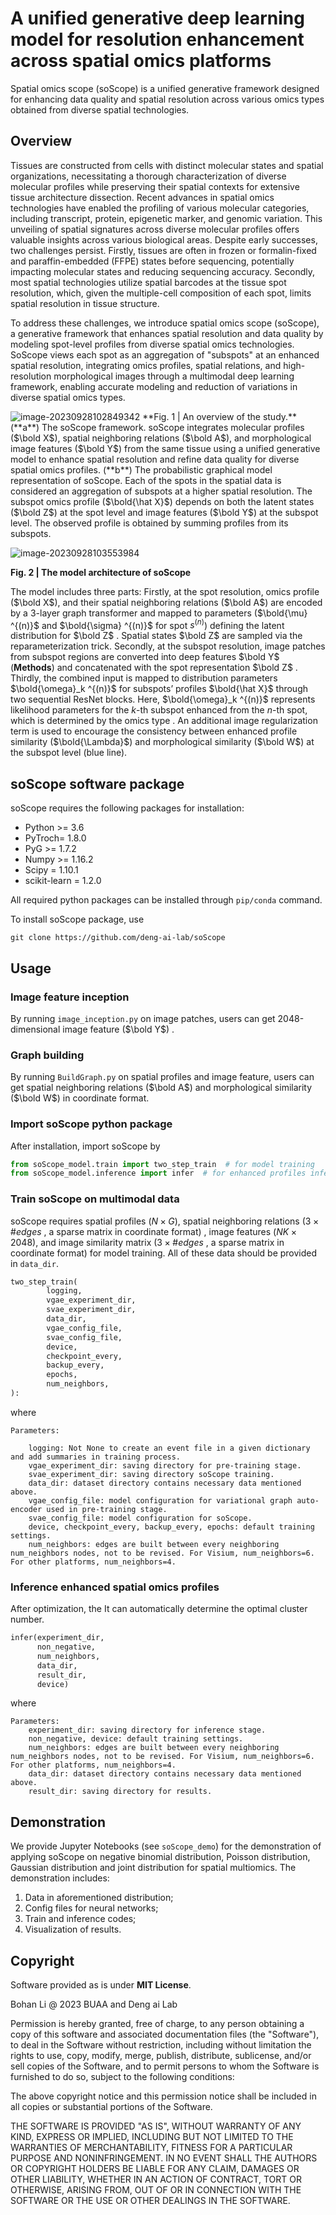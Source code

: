 # A unified generative deep learning model for resolution enhancement across spatial omics platforms 

Spatial omics scope (soScope) is a unified generative framework designed for enhancing data quality and spatial resolution across various omics types obtained from diverse spatial technologies.

## Overview

Tissues are constructed from cells with distinct molecular states and spatial organizations, necessitating a thorough characterization of diverse molecular profiles while preserving their spatial contexts for extensive tissue architecture dissection. Recent advances in spatial omics technologies have enabled the profiling of various molecular categories, including transcript, protein, epigenetic marker, and genomic variation. This unveiling of spatial signatures across diverse molecular profiles offers valuable insights across various biological areas. Despite early successes, two challenges persist. Firstly, tissues are often in frozen or formalin-fixed and paraffin-embedded (FFPE) states before sequencing, potentially impacting molecular states and reducing sequencing accuracy. Secondly, most spatial technologies utilize spatial barcodes at the tissue spot resolution, which, given the multiple-cell composition of each spot, limits spatial resolution in tissue structure.

 To address these challenges, we introduce spatial omics scope (soScope), a generative framework that enhances spatial resolution and data quality by modeling spot-level profiles from diverse spatial omics technologies. SoScope views each spot as an aggregation of "subspots" at an enhanced spatial resolution, integrating omics profiles, spatial relations, and high-resolution morphological images through a multimodal deep learning framework, enabling accurate modeling and reduction of variations in diverse spatial omics types.

<img src="overview.png" alt="image-20230928102849342"  />
**Fig. 1 | An overview of the study.** (**a**) The soScope framework. soScope integrates molecular profiles ($\bold X$), spatial neighboring relations ($\bold A$), and morphological image features ($\bold Y$) from the same tissue using a unified generative model to enhance spatial resolution and refine data quality for diverse spatial omics profiles. (**b**) The probabilistic graphical model representation of soScope. Each of the   spots in the spatial data is considered an aggregation of   subspots at a higher spatial resolution. The subspot omics profile ($\bold{\hat X}$) depends on both the latent states ($\bold Z$) at the spot level and image features ($\bold Y$) at the subspot level. The observed profile is obtained by summing profiles from its subspots.

![image-20230928103553984](model.png)

**Fig. 2 | The model architecture of soScope**

The model includes three parts: Firstly, at the spot resolution, omics profile ($\bold X$), and their spatial neighboring relations ($\bold A$) are encoded by a 3-layer graph transformer and mapped to parameters ($\bold{\mu} ^{(n)}$ and $\bold{\sigma} ^{(n)}$ for spot $s^{(n)}$) defining the latent distribution for $\bold Z$ . Spatial states $\bold Z$ are sampled via the reparameterization trick. Secondly, at the subspot resolution, image patches from subspot regions are converted into deep features $\bold Y$ (**Methods**) and concatenated with the spot representation $\bold Z$ . Thirdly, the combined input is mapped to distribution parameters $\bold{\omega}_k ^{(n)}$ for subspots’ profiles $\bold{\hat X}$ through two sequential ResNet blocks. Here, $\bold{\omega}_k ^{(n)}$ represents likelihood parameters for the  $k$-th subspot enhanced from the $n$-th spot, which is determined by the omics type . An additional image regularization term is used to encourage the consistency between enhanced profile similarity ($\bold{\Lambda}$) and morphological similarity ($\bold W$) at the subspot level (blue line).

## soScope software package

soScope requires the following packages for installation:

- Python >= 3.6
- PyTroch= 1.8.0
- PyG >= 1.7.2
- Numpy >= 1.16.2
- Scipy = 1.10.1
- scikit-learn = 1.2.0

All required python packages can be installed through `pip/conda` command. 

To install soScope package, use

```terminal
git clone https://github.com/deng-ai-lab/soScope
```

## Usage

### Image feature inception

By running `image_inception.py` on image patches,  users can get 2048-dimensional image feature  ($\bold Y$) .

### Graph building

By running `BuildGraph.py` on spatial profiles and image feature,  users can get spatial neighboring relations ($\bold A$) and morphological similarity ($\bold W$) in coordinate format.

### Import soScope python package

After installation, import soScope by

```python
from soScope_model.train import two_step_train  # for model training
from soScope_model.inference import infer  # for enhanced profiles inference
```

### Train soScope on multimodal data

soScope requires spatial profiles ($N\times G$),  spatial neighboring relations ($3\times \# edges$ , a sparse matrix in coordinate format) ,  image features ($NK\times 2048$), and image similarity matrix ($3\times \# edges$ , a sparse matrix in coordinate format) for model training. All of these data should be provided in  `data_dir`.

```python
two_step_train(
        logging,
        vgae_experiment_dir,
        svae_experiment_dir,
        data_dir,
        vgae_config_file,
        svae_config_file,
        device,
        checkpoint_every,
        backup_every,
        epochs,
        num_neighbors,
):
```
where 

```
Parameters:

	logging: Not None to create an event file in a given dictionary and add summaries in training process.
	vgae_experiment_dir: saving directory for pre-training stage.
	svae_experiment_dir: saving directory soScope training.
	data_dir: dataset directory contains necessary data mentioned above.
	vgae_config_file: model configuration for variational graph auto-encoder used in pre-training stage.
	svae_config_file: model configuration for soScope.
	device, checkpoint_every, backup_every, epochs: default training settings.
	num_neighbors: edges are built between every neighboring num_neighbors nodes, not to be revised. For Visium, num_neighbors=6. For other platforms, num_neighbors=4.
```

### Inference enhanced spatial omics profiles

After optimization,  the It can automatically determine the optimal cluster number. 

```python
infer(experiment_dir,
      non_negative,
      num_neighbors,
      data_dir,
      result_dir,
      device)
```

where

```
Parameters:
	experiment_dir: saving directory for inference stage.
	non_negative, device: default training settings.
	num_neighbors: edges are built between every neighboring num_neighbors nodes, not to be revised. For Visium, num_neighbors=6. For other platforms, num_neighbors=4.
	data_dir: dataset directory contains necessary data mentioned above.
	result_dir: saving directory for results.
```

## Demonstration

We provide Jupyter Notebooks (see `soScope_demo`) for the demonstration of applying soScope on negative binomial distribution, Poisson distribution, Gaussian distribution and joint distribution for spatial multiomics. The demonstration includes:

1. Data in aforementioned distribution;
2. Config files for neural networks;
3. Train and inference codes;
4. Visualization of results.

## Copyright
Software provided as is under **MIT License**.

Bohan Li @ 2023 BUAA and Deng ai Lab

Permission is hereby granted, free of charge, to any person obtaining a copy of this software and associated documentation files (the "Software"), to deal in the Software without restriction, including without limitation the rights to use, copy, modify, merge, publish, distribute, sublicense, and/or sell copies of the Software, and to permit persons to whom the Software is furnished to do so, subject to the following conditions:

The above copyright notice and this permission notice shall be included in all copies or substantial portions of the Software.

THE SOFTWARE IS PROVIDED "AS IS", WITHOUT WARRANTY OF ANY KIND, EXPRESS OR IMPLIED, INCLUDING BUT NOT LIMITED TO THE WARRANTIES OF MERCHANTABILITY, FITNESS FOR A PARTICULAR PURPOSE AND NONINFRINGEMENT. IN NO EVENT SHALL THE AUTHORS OR COPYRIGHT HOLDERS BE LIABLE FOR ANY CLAIM, DAMAGES OR OTHER LIABILITY, WHETHER IN AN ACTION OF CONTRACT, TORT OR OTHERWISE, ARISING FROM, OUT OF OR IN CONNECTION WITH THE SOFTWARE OR THE USE OR OTHER DEALINGS IN THE SOFTWARE.

